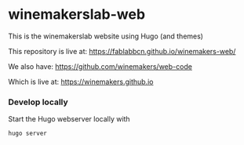 # winemakerslab-web
This is the winemakerslab website using Hugo (and themes)

This repository is live at:
https://fablabbcn.github.io/winemakers-web/


We also have:
https://github.com/winemakers/web-code

Which is live at: https://winemakers.github.io


### Develop locally

Start the Hugo webserver locally with

`hugo server`
